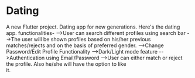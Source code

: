 # Dating

A new Flutter project.
Dating app for new generations.
Here's the dating app.
functionalities-
-->User can search different profiles using search bar
-->The user will be shown profiles based on his/her previous matches/rejects and
           on the basis of preferred gender.
-->Change Password/Edit Profile Functionality
-->Dark/Light mode feature
-->Authentication using Email/Password
-->User can either match or reject the profile. Also he/she will have the option to like   
     it.
